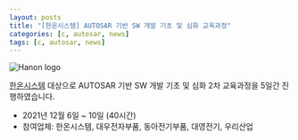 ```yaml
---
layout: posts
title: "[한온시스템] AUTOSAR 기반 SW 개발 기초 및 심화 교육과정"
categories: [c, autosar, news]
tags: [c, autosar, news]
---
```


![Hanon logo](../../assets/img/_post/hanon_logo.png)

[한온시스템](https://www.hanonsystems.com/) 대상으로 AUTOSAR 기반 SW 개발 기초 및 심화 2차 교육과정을 5일간 진행하였습니다.

- 2021년 12월 6일 ~ 10일 (40시간)
- 참여업체: 한온시스템, 대우전자부품, 동아전기부품, 대영전기, 우리산업




